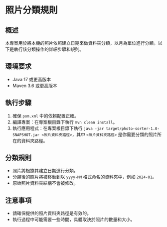# 照片分類規則

## 概述
本專案用於將本機的照片依照建立日期來做資料夾分類，以月為單位進行分類。以下是執行該分類操作的詳細步驟和規則。

## 環境要求
- Java 17 或更高版本
- Maven 3.6 或更高版本

## 執行步驟
1. 確保 `pom.xml` 中的依賴配置正確。
2. 編譯專案：在專案根目錄下執行 `mvn clean install`。
3. 執行應用程式：在專案根目錄下執行 `java -jar target/photo-sorter-1.0-SNAPSHOT.jar <照片資料夾路徑>`，其中 `<照片資料夾路徑>` 是你需要分類的照片所在的資料夾路徑。

## 分類規則
- 照片將根據其建立日期進行分類。
- 分類後的照片將被移動到以 `yyyy-MM` 格式命名的資料夾中，例如 `2024-01`。
- 原始照片資料夾結構不會被修改。

## 注意事項
- 請確保提供的照片資料夾路徑是有效的。
- 執行過程中可能需要一些時間，具體取決於照片的數量和大小。